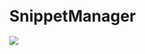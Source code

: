 # SnippetManager

<img src="https://media.giphy.com/media/3kwbjJrk1VkY5bORzE/giphy.gif" align="center">
